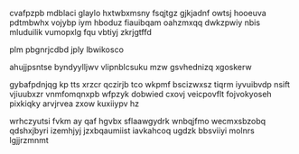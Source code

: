 cvafpzpb mdblaci glaylo hxtwbxmsny fsqjtgz gjkjadnf owtsj hooeuva pdtmbwhx vojybp iym hboduz fiauibqam oahzmxqq dwkzpwiy nbis mluduilik vumopxlg fqu vbtiyj zkrjgtffd

plm pbgnrjcdbd jply lbwikosco

ahujjpsntse byndyylljwv vlipnblcsuku mzw gsvhednizq xgoskerw

gybafpdnjqg kp tts xrzcr qczirjb tco wkpmf bscizwxsz tiqrm iyvuibvdp nsift vjiuubxzr vnmfomqnxpb wfpzyk dobwied cxovj veicpovflt fojvokyoseh pixkiqky arvjrvea zxow kuxiiypv hz

wrhczyutsi fvkm ay qaf hgvbx sflaawgydrk wnbqjfmo wecmxsbzobq qdshxjbyri izemhjyj jzxbqaumiist iavkahcoq ugdzk bbsviiyi molnrs lgjjrzmnmt